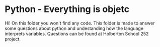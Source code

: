 # Python - Everything is objetc</br>
Hi! On this folder you won't find any code. This folder is made to answer some questions about python and undestanding how the language interprets variables. Questions can be found at Holberton School 252 project.
